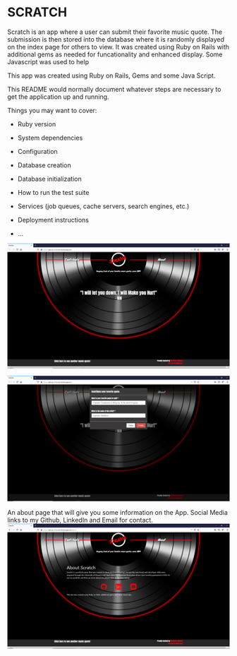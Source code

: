 # SCRATCH

Scratch is an app where a user can submit their favorite music quote. The submission is then stored into the database where it is randomly displayed on the index page for others to view. It was created using Ruby on Rails with additional gems as needed for funcationality and enhanced display. Some Javascript was used to help 

This app was created using Ruby on Rails, Gems and some Java Script.

This README would normally document whatever steps are necessary to get the
application up and running.

Things you may want to cover:

* Ruby version

* System dependencies

* Configuration

* Database creation

* Database initialization

* How to run the test suite

* Services (job queues, cache servers, search engines, etc.)

* Deployment instructions

* ...

![Scratch Image 1](https://github.com/spiraldown/scratch/blob/master/scratch1.jpg?raw=true)

![Scratch Image 2](https://github.com/spiraldown/scratch/blob/master/scratch2.jpg?raw=true)

An about page that will give you some information on the App. Social Media links to my Github, LinkedIn and Email for contact. 
![Scratch Image 3](https://github.com/spiraldown/scratch/blob/master/scratch3.jpg?raw=true)
